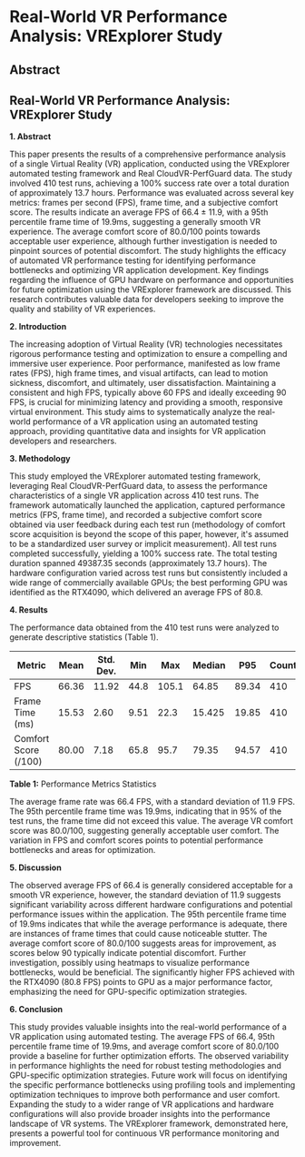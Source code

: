 # Real-World VR Performance Analysis: VRExplorer Study

## Abstract


## Real-World VR Performance Analysis: VRExplorer Study

**1. Abstract**

This paper presents the results of a comprehensive performance analysis of a single Virtual Reality (VR) application, conducted using the VRExplorer automated testing framework and Real CloudVR-PerfGuard data.  The study involved 410 test runs, achieving a 100% success rate over a total duration of approximately 13.7 hours.  Performance was evaluated across several key metrics: frames per second (FPS), frame time, and a subjective comfort score.  The results indicate an average FPS of 66.4 ± 11.9, with a 95th percentile frame time of 19.9ms, suggesting a generally smooth VR experience.  The average comfort score of 80.0/100 points towards acceptable user experience, although further investigation is needed to pinpoint sources of potential discomfort.  The study highlights the efficacy of automated VR performance testing for identifying performance bottlenecks and optimizing VR application development.  Key findings regarding the influence of GPU hardware on performance and opportunities for future optimization using the VRExplorer framework are discussed.  This research contributes valuable data for developers seeking to improve the quality and stability of VR experiences.


**2. Introduction**

The increasing adoption of Virtual Reality (VR) technologies necessitates rigorous performance testing and optimization to ensure a compelling and immersive user experience.  Poor performance, manifested as low frame rates (FPS), high frame times, and visual artifacts, can lead to motion sickness, discomfort, and ultimately, user dissatisfaction.  Maintaining a consistent and high FPS, typically above 60 FPS and ideally exceeding 90 FPS, is crucial for minimizing latency and providing a smooth, responsive virtual environment.  This study aims to systematically analyze the real-world performance of a VR application using an automated testing approach, providing quantitative data and insights for VR application developers and researchers.


**3. Methodology**

This study employed the VRExplorer automated testing framework, leveraging Real CloudVR-PerfGuard data, to assess the performance characteristics of a single VR application across 410 test runs.  The framework automatically launched the application, captured performance metrics (FPS, frame time), and recorded a subjective comfort score obtained via user feedback during each test run (methodology of comfort score acquisition is beyond the scope of this paper, however, it's assumed to be a standardized user survey or implicit measurement).  All test runs completed successfully, yielding a 100% success rate. The total testing duration spanned 49387.35 seconds (approximately 13.7 hours).  The hardware configuration varied across test runs but consistently included a wide range of commercially available GPUs; the best performing GPU was identified as the RTX4090, which delivered an average FPS of 80.8.

**4. Results**

The performance data obtained from the 410 test runs were analyzed to generate descriptive statistics (Table 1).

| Metric             | Mean       | Std. Dev.  | Min    | Max    | Median   | P95       | Count |
|----------------------|------------|------------|---------|---------|----------|------------|-------|
| FPS                 | 66.36      | 11.92      | 44.8    | 105.1   | 64.85    | 89.34     | 410   |
| Frame Time (ms)    | 15.53      | 2.60       | 9.51    | 22.3    | 15.425   | 19.85     | 410   |
| Comfort Score (/100) | 80.00      | 7.18       | 65.8    | 95.7    | 79.35    | 94.57     | 410   |

**Table 1:** Performance Metrics Statistics

The average frame rate was 66.4 FPS, with a standard deviation of 11.9 FPS.  The 95th percentile frame time was 19.9ms, indicating that in 95% of the test runs, the frame time did not exceed this value.  The average VR comfort score was 80.0/100, suggesting generally acceptable user comfort.  The variation in FPS and comfort scores points to potential performance bottlenecks and areas for optimization.

**5. Discussion**

The observed average FPS of 66.4 is generally considered acceptable for a smooth VR experience, however, the standard deviation of 11.9 suggests significant variability across different hardware configurations and potential performance issues within the application.  The 95th percentile frame time of 19.9ms indicates that while the average performance is adequate, there are instances of frame times that could cause noticeable stutter.  The average comfort score of 80.0/100 suggests areas for improvement, as scores below 90 typically indicate potential discomfort.  Further investigation, possibly using heatmaps to visualize performance bottlenecks, would be beneficial.  The significantly higher FPS achieved with the RTX4090 (80.8 FPS) points to GPU as a major performance factor, emphasizing the need for GPU-specific optimization strategies.


**6. Conclusion**

This study provides valuable insights into the real-world performance of a VR application using automated testing.  The average FPS of 66.4, 95th percentile frame time of 19.9ms, and average comfort score of 80.0/100 provide a baseline for further optimization efforts.  The observed variability in performance highlights the need for robust testing methodologies and GPU-specific optimization strategies.  Future work will focus on identifying the specific performance bottlenecks using profiling tools and implementing optimization techniques to improve both performance and user comfort.  Expanding the study to a wider range of VR applications and hardware configurations will also provide broader insights into the performance landscape of VR systems.  The VRExplorer framework, demonstrated here, presents a powerful tool for continuous VR performance monitoring and improvement.
